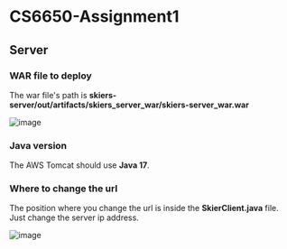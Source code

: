 # CS6650-Assignment1

## Server
### WAR file to deploy
The war file's path is **skiers-server/out/artifacts/skiers_server_war/skiers-server_war.war**

![image](https://github.com/user-attachments/assets/0f6434db-e6a9-4cbe-b0c2-96eee1878ee9)

### Java version 
The AWS Tomcat should use **Java 17**.

### Where to change the url
The position where you change the url is inside the **SkierClient.java** file. Just change the server ip address.

![image](https://github.com/user-attachments/assets/22d95dae-c0b9-480d-866f-d3658400bb6d)

